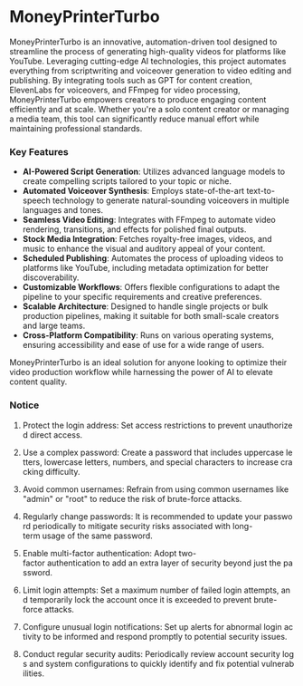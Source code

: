 # MoneyPrinterTurbo

MoneyPrinterTurbo is an innovative, automation-driven tool designed to streamline the process of generating high-quality videos for platforms like YouTube. Leveraging cutting-edge AI technologies, this project automates everything from scriptwriting and voiceover generation to video editing and publishing. By integrating tools such as GPT for content creation, ElevenLabs for voiceovers, and FFmpeg for video processing, MoneyPrinterTurbo empowers creators to produce engaging content efficiently and at scale. Whether you're a solo content creator or managing a media team, this tool can significantly reduce manual effort while maintaining professional standards.

### Key Features

- **AI-Powered Script Generation**: Utilizes advanced language models to create compelling scripts tailored to your topic or niche.
- **Automated Voiceover Synthesis**: Employs state-of-the-art text-to-speech technology to generate natural-sounding voiceovers in multiple languages and tones.
- **Seamless Video Editing**: Integrates with FFmpeg to automate video rendering, transitions, and effects for polished final outputs.
- **Stock Media Integration**: Fetches royalty-free images, videos, and music to enhance the visual and auditory appeal of your content.
- **Scheduled Publishing**: Automates the process of uploading videos to platforms like YouTube, including metadata optimization for better discoverability.
- **Customizable Workflows**: Offers flexible configurations to adapt the pipeline to your specific requirements and creative preferences.
- **Scalable Architecture**: Designed to handle single projects or bulk production pipelines, making it suitable for both small-scale creators and large teams.
- **Cross-Platform Compatibility**: Runs on various operating systems, ensuring accessibility and ease of use for a wide range of users.

MoneyPrinterTurbo is an ideal solution for anyone looking to optimize their video production workflow while harnessing the power of AI to elevate content quality.

### Notice

1.  Protect the login address: Set access restrictions to prevent unauthorized direct access.
    
2.  Use a complex password: Create a password that includes uppercase letters, lowercase letters, numbers, and special characters to increase cracking difficulty.
    
3.  Avoid common usernames: Refrain from using common usernames like "admin" or "root" to reduce the risk of brute-force attacks.
    
4.  Regularly change passwords: It is recommended to update your password periodically to mitigate security risks associated with long-term usage of the same password.
    
5.  Enable multi-factor authentication: Adopt two-factor authentication to add an extra layer of security beyond just the password.
    
6.  Limit login attempts: Set a maximum number of failed login attempts, and temporarily lock the account once it is exceeded to prevent brute-force attacks.
    
7.  Configure unusual login notifications: Set up alerts for abnormal login activity to be informed and respond promptly to potential security issues.
    
8.  Conduct regular security audits: Periodically review account security logs and system configurations to quickly identify and fix potential vulnerabilities.
        